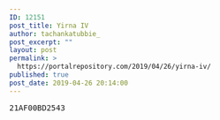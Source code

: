 ```yaml
---
ID: 12151
post_title: Yirna IV
author: tachankatubbie_
post_excerpt: ""
layout: post
permalink: >
  https://portalrepository.com/2019/04/26/yirna-iv/
published: true
post_date: 2019-04-26 20:14:00
---
```

<pre>21AF00BD2543</pre>